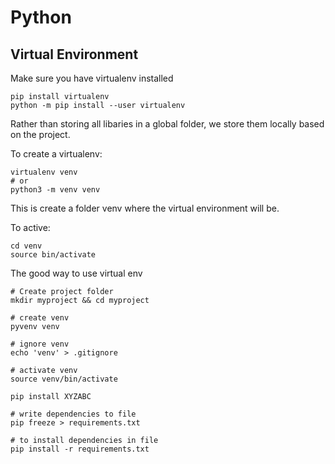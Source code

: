 # Python

## Virtual Environment
Make sure you have virtualenv installed
```
pip install virtualenv
python -m pip install --user virtualenv
```

Rather than storing all libaries in a global folder, we store them locally based on the project.

To create a virtualenv:
```
virtualenv venv
# or
python3 -m venv venv
```
This is create a folder venv where the virtual environment will be.

To active:
```
cd venv
source bin/activate
```

The good way to use virtual env
```
# Create project folder
mkdir myproject && cd myproject

# create venv
pyvenv venv

# ignore venv
echo 'venv' > .gitignore

# activate venv
source venv/bin/activate

pip install XYZABC

# write dependencies to file
pip freeze > requirements.txt

# to install dependencies in file
pip install -r requirements.txt
```
